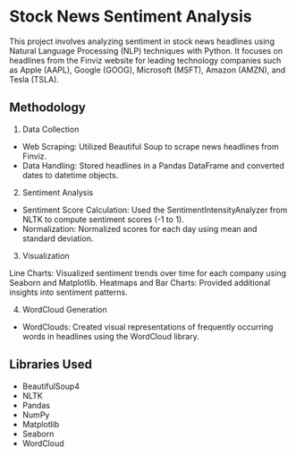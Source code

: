 # Stock News Sentiment Analysis

This project involves analyzing sentiment in stock news headlines using Natural Language Processing (NLP) techniques with Python. It focuses on headlines from the Finviz website for leading technology companies such as Apple (AAPL), Google (GOOG), Microsoft (MSFT), Amazon (AMZN), and Tesla (TSLA).

## Methodology

1. Data Collection

- Web Scraping: Utilized Beautiful Soup to scrape news headlines from Finviz.
- Data Handling: Stored headlines in a Pandas DataFrame and converted dates to datetime objects.
  
2. Sentiment Analysis

- Sentiment Score Calculation: Used the SentimentIntensityAnalyzer from NLTK to compute sentiment scores (-1 to 1).
- Normalization: Normalized scores for each day using mean and standard deviation.

3. Visualization

Line Charts: Visualized sentiment trends over time for each company using Seaborn and Matplotlib.
Heatmaps and Bar Charts: Provided additional insights into sentiment patterns.

4. WordCloud Generation

- WordClouds: Created visual representations of frequently occurring words in headlines using the WordCloud library.

## Libraries Used

- BeautifulSoup4
- NLTK
- Pandas
- NumPy
- Matplotlib
- Seaborn
- WordCloud
